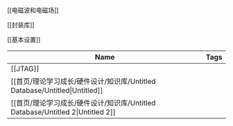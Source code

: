 [[电磁波和电磁场]]

[[封装库]]

[[基本设置]]

|Name|Tags|
|---|---|
|[[JTAG]]||
|[[首页/理论学习成长/硬件设计/知识库/Untitled Database/Untitled\|Untitled]]||
|[[首页/理论学习成长/硬件设计/知识库/Untitled Database/Untitled 2\|Untitled 2]]||